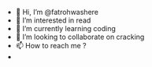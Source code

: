 - 👋 Hi, I’m @fatrohwashere
- 👀 I’m interested in read
- 🌱 I’m currently learning coding
- 💞️ I’m looking to collaborate on cracking
- 📫 How to reach me ?
- 

<!---
fatrohwashere/fatrohwashere is a ✨ special ✨ repository because its `README.md` (this file) appears on your GitHub profile.
You can click the Preview link to take a look at your changes.
--->
